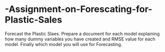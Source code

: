 # -Assignment-on-Forescating-for-Plastic-Sales

Forecast the Plastic Slaes. Prepare a document for each model explaining 
how many dummy variables you have created and RMSE value for each model. Finally which model you will use for 
Forecasting.
